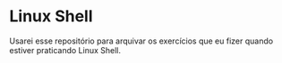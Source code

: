 # Linux Shell

Usarei esse repositório para arquivar os exercícios que eu fizer quando estiver praticando Linux Shell.
